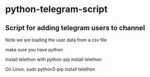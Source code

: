 # python-telegram-script
<h2>Script for adding telegram users to channel</h2>
<p>Note we are loading the user data from a csv file</p>
<p>make sure you have python</p>
<p>Install telethon with python-pip install telethon</p>
<p>On Linux: sudo python3-pip install telethon</p>

